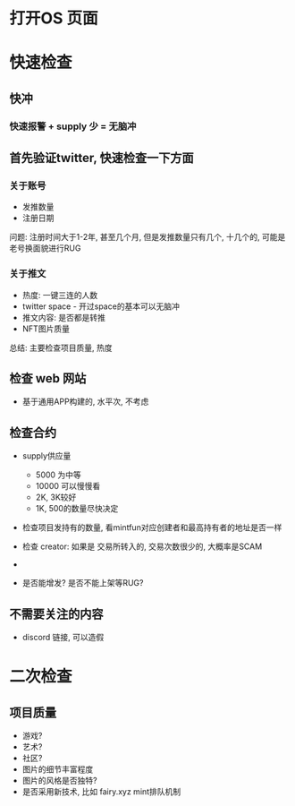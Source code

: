 
# 打开OS 页面

# 快速检查

## 快冲
### 快速报警 + supply 少 = 无脑冲

## 首先验证twitter, 快速检查一下方面

### 关于账号
- 发推数量
- 注册日期

问题: 注册时间大于1-2年, 甚至几个月, 但是发推数量只有几个, 十几个的, 可能是老号换面貌进行RUG

### 关于推文
- 热度: 一键三连的人数
- twitter space - 开过space的基本可以无脑冲
- 推文内容: 是否都是转推
- NFT图片质量

总结: 主要检查项目质量, 热度

## 检查 web 网站
- 基于通用APP构建的, 水平次, 不考虑

## 检查合约
- supply供应量
  - 5000 为中等
  - 10000 可以慢慢看
  - 2K, 3K较好
  - 1K, 500的数量尽快决定
- 检查项目发持有的数量, 看mintfun对应创建者和最高持有者的地址是否一样

- 检查 creator: 如果是 交易所转入的, 交易次数很少的, 大概率是SCAM
- 
- 是否能增发? 是否不能上架等RUG?

## 不需要关注的内容
- discord 链接, 可以造假


# 二次检查

## 项目质量
- 游戏? 
- 艺术? 
- 社区? 
- 图片的细节丰富程度
- 图片的风格是否独特? 
- 是否采用新技术, 比如 fairy.xyz mint排队机制


